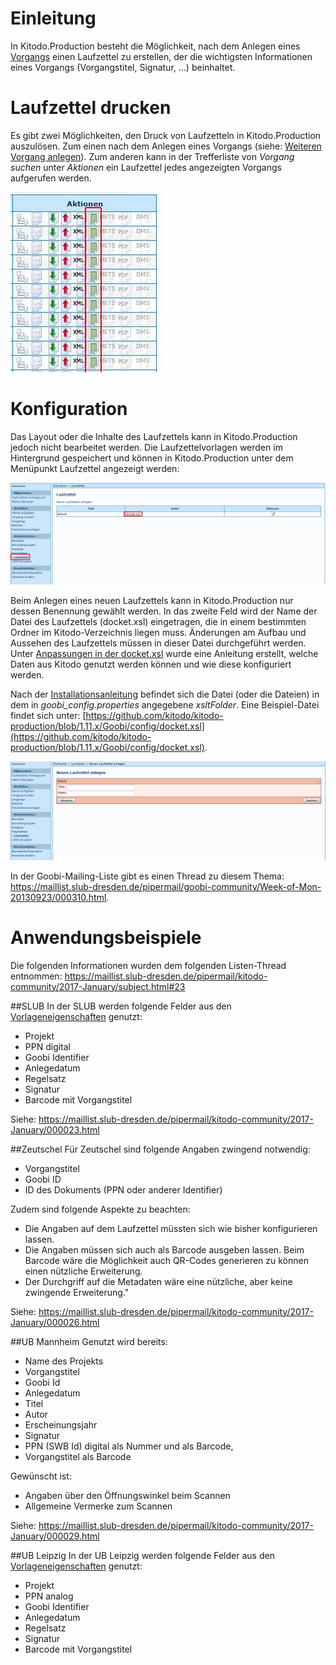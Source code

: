 # Einleitung
In Kitodo.Production besteht die Möglichkeit, nach dem Anlegen eines [Vorgangs](https://github.com/kitodo/kitodo-production/wiki/Vorgang) einen Laufzettel zu erstellen, der die wichtigsten Informationen eines Vorgangs (Vorgangstitel, Signatur, ...) beinhaltet.

# Laufzettel drucken 
Es gibt zwei Möglichkeiten, den Druck von Laufzetteln in Kitodo.Production auszulösen. Zum einen nach dem Anlegen eines Vorgangs (siehe: [Weiteren Vorgang anlegen](https://github.com/kitodo/kitodo-production/wiki/Neuen-Vorgang-anlegen#weiteren-vorgang-anlegen)). Zum anderen kann in der Trefferliste von _Vorgang suchen_ unter _Aktionen_ ein Laufzettel jedes angezeigten Vorgangs aufgerufen werden. 

![](images/Laufzettel3.jpg)


# Konfiguration
Das Layout oder die Inhalte des Laufzettels kann in Kitodo.Production jedoch nicht bearbeitet werden. Die Laufzettelvorlagen werden im Hintergrund gespeichert und können in Kitodo.Production unter dem Menüpunkt Laufzettel angezeigt werden:

![](images/Laufzettel1.jpg)

Beim Anlegen eines neuen Laufzettels kann in Kitodo.Production nur dessen Benennung gewählt werden. In das zweite Feld wird der Name der Datei des Laufzettels (docket.xsl) eingetragen, die in einem bestimmten Ordner im Kitodo-Verzeichnis liegen muss. Änderungen am Aufbau und Aussehen des Laufzettels müssen in dieser Datei durchgeführt werden. Unter [Anpassungen in der docket.xsl](https://github.com/kitodo/kitodo-production/wiki/Anpassungen-in-der-docket.xsl) wurde eine Anleitung erstellt, welche Daten aus Kitodo genutzt werden können und wie diese konfiguriert werden. 

Nach der [Installationsanleitung](https://github.com/kitodo/kitodo-production/wiki/Installationsanleitung-f%C3%BCr-Kitodo.Production-1.10) befindet sich die Datei (oder die Dateien) in dem in *goobi_config.properties* angegebene *xsltFolder*. 
Eine Beispiel-Datei findet sich unter: [https://github.com/kitodo/kitodo-production/blob/1.11.x/Goobi/config/docket.xsl](https://github.com/kitodo/kitodo-production/blob/1.11.x/Goobi/config/docket.xsl). 

![](images/Laufzettel2.jpg)

In der Goobi-Mailing-Liste gibt es einen Thread zu diesem Thema: https://maillist.slub-dresden.de/pipermail/goobi-community/Week-of-Mon-20130923/000310.html. 

# Anwendungsbeispiele

Die folgenden Informationen wurden dem folgenden Listen-Thread entnommen: 
https://maillist.slub-dresden.de/pipermail/kitodo-community/2017-January/subject.html#23 

##SLUB 
In der SLUB werden folgende Felder aus den [Vorlageneigenschaften](https://github.com/kitodo/kitodo-production/wiki/Vorgangsdetails---Physische-Vorlagen) genutzt: 

* Projekt 
* PPN digital 
* Goobi Identifier 
* Anlegedatum 
* Regelsatz 
* Signatur 
* Barcode mit Vorgangstitel 

Siehe: https://maillist.slub-dresden.de/pipermail/kitodo-community/2017-January/000023.html

##Zeutschel 
Für Zeutschel sind folgende Angaben zwingend notwendig: 

* Vorgangstitel
* Goobi ID
* ID des Dokuments (PPN oder anderer Identifier)

Zudem sind folgende Aspekte zu beachten: 

* Die Angaben auf dem Laufzettel müssten sich wie bisher konfigurieren lassen.
* Die Angaben müssen sich auch als Barcode ausgeben lassen.
Beim Barcode wäre die Möglichkeit auch QR-Codes generieren
zu können einen nützliche Erweiterung.
* Der Durchgriff auf die Metadaten wäre eine nützliche,
aber keine zwingende Erweiterung."

Siehe: https://maillist.slub-dresden.de/pipermail/kitodo-community/2017-January/000026.html

##UB Mannheim
Genutzt wird bereits: 

* Name des Projekts 
* Vorgangstitel 
* Goobi Id
* Anlegedatum
* Titel
* Autor
* Erscheinungsjahr
* Signatur
* PPN (SWB Id) digital als Nummer und als Barcode, 
* Vorgangstitel als Barcode


Gewünscht ist: 

* Angaben über den Öffnungswinkel beim Scannen 
* Allgemeine Vermerke zum Scannen

Siehe: https://maillist.slub-dresden.de/pipermail/kitodo-community/2017-January/000029.html


##UB Leipzig
In der UB Leipzig werden folgende Felder aus den [Vorlageneigenschaften](https://github.com/kitodo/kitodo-production/wiki/Vorgangsdetails---Physische-Vorlagen) genutzt: 

* Projekt
* PPN analog
* Goobi Identifier
* Anlegedatum
* Regelsatz
* Signatur
* Barcode mit Vorgangstitel
